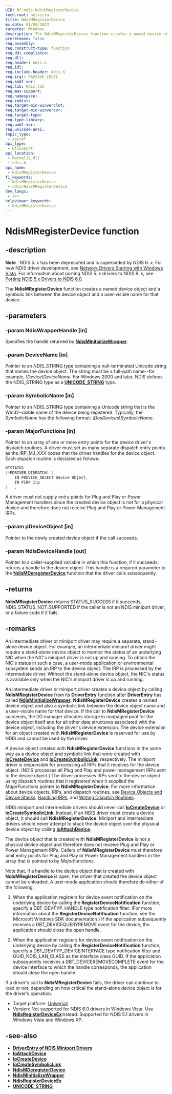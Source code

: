 ```yaml
---
UID: NF:ndis.NdisMRegisterDevice
tech.root: netvista
title: NdisMRegisterDevice
ms.date: 01/04/2023
targetos: Windows
description: The NdisMRegisterDevice function creates a named device object and a symbolic link between the device object and a user-visible name for that device.
prerelease: false
req.assembly: 
req.construct-type: function
req.ddi-compliance: 
req.dll: 
req.header: ndis.h
req.idl: 
req.include-header: Ndis.h
req.irql: PASSIVE_LEVEL
req.kmdf-ver: 
req.lib: Ndis.lib
req.max-support: 
req.namespace: 
req.redist: 
req.target-min-winverclnt: 
req.target-min-winversvr: 
req.target-type: 
req.type-library: 
req.umdf-ver: 
req.unicode-ansi: 
topic_type:
 - apiref
api_type:
 - DllExport
api_location:
 - Kernel32.dll
 - ndis.h
api_name:
 - NdisMRegisterDevice
f1_keywords:
 - NdisMRegisterDevice
 - ndis/NdisMRegisterDevice
dev_langs:
 - c++
helpviewer_keywords:
 - NdisMRegisterDevice
---
```


# NdisMRegisterDevice function

## -description

**Note**   NDIS 5. *x* has been deprecated and is superseded by NDIS 6. *x*. For new NDIS driver development, see [Network Drivers Starting with Windows Vista](../_netvista/index.md). For information about porting NDIS 5. *x* drivers to NDIS 6. *x*, see [Porting NDIS 5.x Drivers to NDIS 6.0](https://msdn.microsoft.com/library/Ff570059).

The **NdisMRegisterDevice** function creates a named device object and a symbolic link between the device object and a user-visible name for that device.

## -parameters

### -param NdisWrapperHandle [in]

Specifies the handle returned by [**NdisMInitializeWrapper**](https://msdn.microsoft.com/library/ff553547\(v=vs.85\)).

### -param DeviceName [in]

Pointer to an NDIS\_STRING type containing a null-terminated Unicode string that names the device object. The string must be a full-path name--for example, *\\Device\\DeviceName*. For Windows 2000 and later, NDIS defines the NDIS\_STRING type as a [**UNICODE\_STRING**](https://msdn.microsoft.com/library/Ff564879) type.

### -param SymbolicName [in]

Pointer to an NDIS\_STRING type containing a Unicode string that is the Win32-visible name of the device being registered. Typically, the *SymbolicName* has the following format: *\\DosDevices\\SymbolicName*.

### -param MajorFunctions [in]

Pointer to an array of one or more entry points for the device driver's dispatch routines. A driver must set as many separate dispatch entry points as the IRP\_MJ\_*XXX* codes that the driver handles for the device object. Each dispatch routine is declared as follows:

```cpp
NTSTATUS
(*PDRIVER_DISPATCH) (
    IN PDEVICE_OBJECT Device Object,
    IN PIRP Irp
)   ;
```

A driver must not supply entry points for Plug and Play or Power Management handlers since the created device object is not for a physical device and therefore does not receive Plug and Play or Power Management IRPs.

### -param pDeviceObject [in]

Pointer to the newly created device object if the call succeeds.

### -param NdisDeviceHandle [out]

Pointer to a caller-supplied variable in which this function, if it succeeds, returns a handle to the device object. This handle is a required parameter to the [**NdisMDeregisterDevice**](nf-ndis-ndismderegisterdevice.md) function that the driver calls subsequently.

## -returns

**NdisMRegisterDevice** returns STATUS\_SUCCESS if it succeeds, NDIS\_STATUS\_NOT\_SUPPORTED if the caller is not an NDIS miniport driver, or a failure code if it fails.

## -remarks

An intermediate driver or miniport driver may require a separate, stand-alone device object. For example, an intermediate miniport driver might require a stand-alone device object to monitor the status of an underlying NIC when the NIC's miniport driver is not up and running. To obtain the NIC's status in such a case, a user-mode application or environmental subsystem sends an IRP to the device object. The IRP is processed by the intermediate driver. Without the stand-alone device object, the NIC's status is available only when the NIC's miniport driver is up and running.

An intermediate driver or miniport driver creates a device object by calling **NdisMRegisterDevice** from its **DriverEntry** function after **DriverEntry** has called [**NdisMInitializeWrapper**](https://msdn.microsoft.com/library/ff553547\(v=vs.85\)). **NdisMRegisterDevice** creates a named device object and also a symbolic link between the device object name and a user-visible name for that device. If the call to **NdisMRegisterDevice** succeeds, the I/O manager allocates storage in nonpaged pool for the device object itself and for all other data structures associated with the device object, including the driver's device extension. The device extension for an object created with **NdisMRegisterDevice** is reserved for use by NDIS and cannot be used by the driver.

A device object created with **NdisMRegisterDevice** functions in the same way as a device object and symbolic link that were created with [**IoCreateDevice**](https://msdn.microsoft.com/library/Ff548397) and [**IoCreateSymbolicLink**](https://msdn.microsoft.com/library/Ff549043), respectively. The miniport driver is responsible for processing all IRPs that it receives for the device object. (NDIS processes all Plug and Play and power management IRPs sent to the device object.) The driver processes IRPs sent to the device object using dispatch routines that it registered when it supplied the *MajorFunctions* pointer to **NdisMRegisterDevice**. For more information about device objects, IRPs, and dispatch routines, see [Device Objects and Device Stacks](https://msdn.microsoft.com/library/Ff543153), [Handling IRPs](https://msdn.microsoft.com/library/Ff546847), and [Writing Dispatch Routines](https://msdn.microsoft.com/library/Ff566407).

NDIS miniport and intermediate drivers should never call [**IoCreateDevice**](https://msdn.microsoft.com/library/Ff548397) or [**IoCreateSymbolicLink**](https://msdn.microsoft.com/library/Ff549043). Instead, if an NDIS driver must create a device object, it should call **NdisMRegisterDevice**. Miniport and intermediate drivers should never attempt to stack the device object over the physical device object by calling [**IoAttachDevice**](https://msdn.microsoft.com/library/Ff548294).

The device object that is created with **NdisMRegisterDevice** is not a physical device object and therefore does not receive Plug and Play or Power Management IRPs. Callers of **NdisMRegisterDevice** must therefore omit entry points for Plug and Play or Power Management handlers in the array that is pointed to by *MajorFunctions*.

Note that, if a handle to the device object that is created with **NdisMRegisterDevice** is open, the driver that created the device object cannot be unloaded. A user-mode application should therefore do either of the following:

1.  When the application registers for device event notification on the underlying device by calling the **RegisterDeviceNotification** function, specify a DBT\_DEVTYP\_HANDLE type notification filter. (For more information about the **RegisterDeviceNotification** function, see the Microsoft Windows SDK documentation.) If the application subsequently receives a DBT\_DEVICEQUERYREMOVE event for the device, the application should close the open handle.

2.  When the application registers for device event notification on the underlying device by calling the **RegisterDeviceNotification** function, specify a DBT\_DEVTYP\_DEVICEINTERFACE type notification filter and GUID\_NDIS\_LAN\_CLASS as the interface class GUID. If the application subsequently receives a DBT\_DEVICEREMOVECOMPLETE event for the device interface to which the handle corresponds, the application should close the open handle.

If a driver's call to **NdisMRegisterDevice** fails, the driver can continue to load or not, depending on how critical the stand-alone device object is for the driver's operation.

- Target platform: [Universal](https://go.microsoft.com/fwlink/p/?linkid=531356)
- Version: Not supported for NDIS 6.0 drivers in Windows Vista. Use <a href="https://msdn.microsoft.com/library/Ff564518"><strong>NdisRegisterDeviceEx</strong></a>instead. Supported for NDIS 5.1 drivers in Windows Vista and Windows XP.

## -see-also

- [**DriverEntry of NDIS Miniport Drivers**](https://msdn.microsoft.com/library/Ff548818)
- [**IoAttachDevice**](https://msdn.microsoft.com/library/Ff548294)
- [**IoCreateDevice**](https://msdn.microsoft.com/library/Ff548397)
- [**IoCreateSymbolicLink**](https://msdn.microsoft.com/library/Ff549043)
- [**NdisMDeregisterDevice**](nf-ndis-ndismderegisterdevice.md)
- [**NdisMInitializeWrapper**](https://msdn.microsoft.com/library/ff553547\(v=vs.85\))
- [**NdisRegisterDeviceEx**](https://msdn.microsoft.com/library/Ff564518)
- [**UNICODE\_STRING**](https://msdn.microsoft.com/library/Ff564879)
